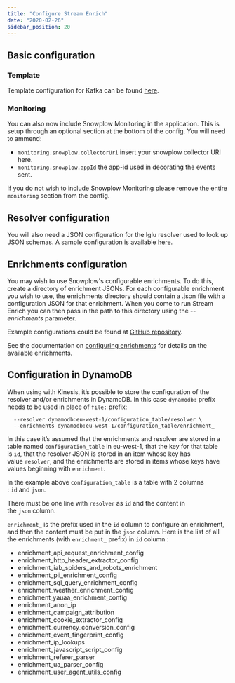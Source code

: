 ```yaml
---
title: "Configure Stream Enrich"
date: "2020-02-26"
sidebar_position: 20
---
```


## Basic configuration

### [](https://github.com/snowplow/snowplow/wiki/Configure-Stream-Enrich#template)Template

Template configuration for Kafka can be found [here](https://github.com/snowplow/enrich/blob/3.2.0/config/stream-enrich-kafka.hocon).

### Monitoring

You can also now include Snowplow Monitoring in the application. This is setup through an optional section at the bottom of the config. You will need to ammend:

- `monitoring.snowplow.collectorUri` insert your snowplow collector URI here.
- `monitoring.snowplow.appId` the app-id used in decorating the events sent.

If you do not wish to include Snowplow Monitoring please remove the entire `monitoring` section from the config.

## Resolver configuration

You will also need a JSON configuration for the Iglu resolver used to look up JSON schemas. A sample configuration is available [here](https://github.com/snowplow/enrich/blob/master/config/iglu_resolver.json).

## Enrichments configuration

You may wish to use Snowplow's configurable enrichments. To do this, create a directory of enrichment JSONs. For each configurable enrichment you wish to use, the enrichments directory should contain a .json file with a configuration JSON for that enrichment. When you come to run Stream Enrich you can then pass in the path to this directory using the _\--enrichments_ parameter.

Example configurations could be found at [GitHub repository](https://github.com/snowplow/enrich/tree/master/config/enrichments).

See the documentation on [configuring enrichments](/docs/enriching-your-data/available-enrichments/) for details on the available enrichments.

## Configuration in DynamoDB

When using with Kinesis, it’s possible to store the configuration of the resolver and/or enrichments in DynamoDB. In this case `dynamodb:` prefix needs to be used in place of `file:` prefix:

```
  --resolver dynamodb:eu-west-1/configuration_table/resolver \
  --enrichments dynamodb:eu-west-1/configuration_table/enrichment_
```

In this case it’s assumed that the enrichments and resolver are stored in a table named `configuration_table` in eu-west-1, that the key for that table is `id`, that the resolver JSON is stored in an item whose key has value `resolver`, and the enrichments are stored in items whose keys have values beginning with `enrichment`.

In the example above `configuration_table` is a table with 2 columns : `id` and `json`.

There must be one line with `resolver` as `id` and the content in the `json` column.

`enrichment_` is the prefix used in the `id` column to configure an enrichment, and then the content must be put in the `json` column. Here is the list of all the enrichments (with `enrichment_` prefix) in `id` column :

- enrichment\_api\_request\_enrichment\_config
- enrichment\_http\_header\_extractor\_config
- enrichment\_iab\_spiders\_and\_robots\_enrichment
- enrichment\_pii\_enrichment\_config
- enrichment\_sql\_query\_enrichment\_config
- enrichment\_weather\_enrichment\_config
- enrichment\_yauaa\_enrichment\_config
- enrichment\_anon\_ip
- enrichment\_campaign\_attribution
- enrichment\_cookie\_extractor\_config
- enrichment\_currency\_conversion\_config
- enrichment\_event\_fingerprint\_config
- enrichment\_ip\_lookups
- enrichment\_javascript\_script\_config
- enrichment\_referer\_parser
- enrichment\_ua\_parser\_config
- enrichment\_user\_agent\_utils\_config
